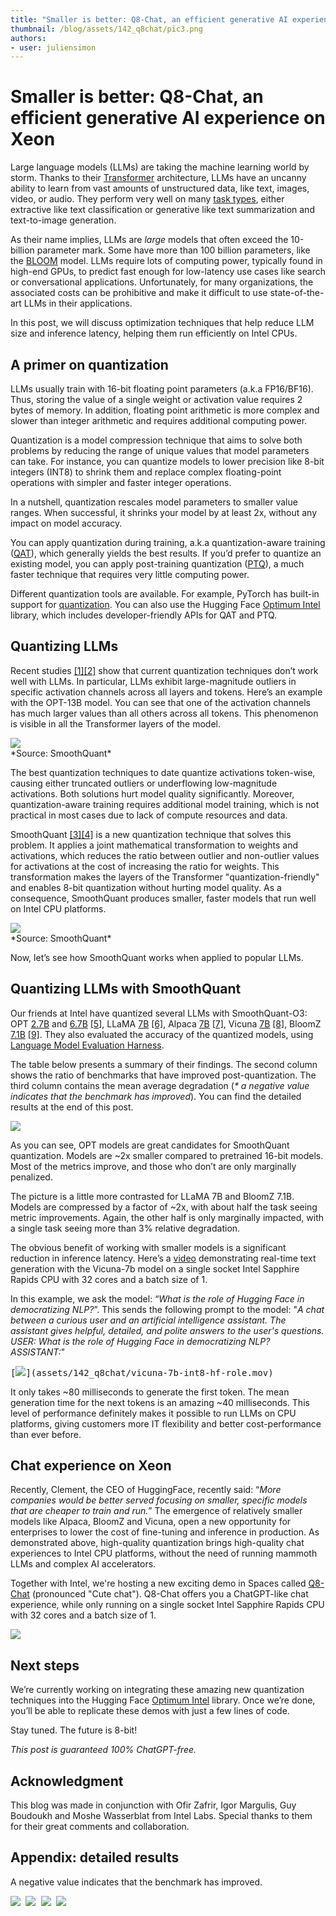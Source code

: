 ```yaml
---
title: "Smaller is better: Q8-Chat, an efficient generative AI experience on Xeon"
thumbnail: /blog/assets/142_q8chat/pic3.png
authors:
- user: juliensimon
---
```


# Smaller is better: Q8-Chat, an efficient generative AI experience on Xeon



<!-- {blog_metadata} -->
<!-- {authors} -->

Large language models (LLMs) are taking the machine learning world by storm. Thanks to their [Transformer](https://arxiv.org/abs/1706.03762) architecture, LLMs have an uncanny ability to learn from vast amounts of unstructured data, like text, images, video, or audio. They perform very well on many [task types](https://huggingface.co/tasks), either extractive like text classification or generative like text summarization and text-to-image generation. 

As their name implies, LLMs are *large* models that often exceed the 10-billion parameter mark. Some have more than 100 billion parameters, like the [BLOOM](https://huggingface.co/bigscience/bloom) model. LLMs require lots of computing power, typically found in high-end GPUs, to predict fast enough for low-latency use cases like search or conversational applications. Unfortunately, for many organizations, the associated costs can be prohibitive and make it difficult to use state-of-the-art LLMs in their applications.

In this post, we will discuss optimization techniques that help reduce LLM size and inference latency, helping them run efficiently on Intel CPUs.  

## A primer on quantization

LLMs usually train with 16-bit floating point parameters (a.k.a FP16/BF16). Thus, storing the value of a single weight or activation value requires 2 bytes of memory. In addition, floating point arithmetic is more complex and slower than integer arithmetic and requires additional computing power. 

Quantization is a model compression technique that aims to solve both problems by reducing the range of unique values that model parameters can take. For instance, you can quantize models to lower precision like 8-bit integers (INT8) to shrink them and replace complex floating-point operations with simpler and faster integer operations.

In a nutshell, quantization rescales model parameters to smaller value ranges. When successful, it shrinks your model by at least 2x, without any impact on model accuracy.

You can apply quantization during training, a.k.a quantization-aware training ([QAT](https://arxiv.org/abs/1910.06188)), which generally yields the best results. If you’d prefer to quantize an existing model, you can apply post-training quantization ([PTQ](https://www.tensorflow.org/lite/performance/post_training_quantization#:~:text=Post%2Dtraining%20quantization%20is%20a,little%20degradation%20in%20model%20accuracy.)), a much faster technique that requires very little computing power.

Different quantization tools are available. For example, PyTorch has built-in support for [quantization](https://pytorch.org/docs/stable/quantization.html). You can also use the Hugging Face [Optimum Intel](https://huggingface.co/docs/optimum/intel/index) library, which includes developer-friendly APIs for QAT and PTQ.

## Quantizing LLMs

Recent studies [[1]](https://arxiv.org/abs/2206.01861)[[2]](https://arxiv.org/abs/2211.10438) show that current quantization techniques don’t work well with LLMs. In particular, LLMs exhibit large-magnitude outliers in specific activation channels across all layers and tokens. Here’s an example with the OPT-13B model. You can see that one of the activation channels has much larger values than all others across all tokens. This phenomenon is visible in all the Transformer layers of the model.

<kbd>
  <img src="assets/142_q8chat/pic1.png">
</kbd>
<br>*Source: SmoothQuant*

The best quantization techniques to date quantize activations token-wise, causing either truncated outliers or underflowing low-magnitude activations. Both solutions hurt model quality significantly. Moreover, quantization-aware training requires additional model training, which is not practical in most cases due to lack of compute resources and data.


SmoothQuant [[3]](https://arxiv.org/abs/2211.10438)[[4]](https://github.com/mit-han-lab/smoothquant) is a new quantization technique that solves this problem. It applies a joint mathematical transformation to weights and activations, which reduces the ratio between outlier and non-outlier values for activations at the cost of increasing the ratio for weights. This transformation makes the layers of the Transformer "quantization-friendly" and enables 8-bit quantization without hurting model quality. As a consequence, SmoothQuant produces smaller, faster models that run well on Intel CPU platforms.

<kbd>
  <img src="assets/142_q8chat/pic2.png">
</kbd>
<br>*Source: SmoothQuant*

Now, let’s see how SmoothQuant works when applied to popular LLMs.

## Quantizing LLMs with SmoothQuant

Our friends at Intel have quantized several LLMs with SmoothQuant-O3: OPT [2.7B](https://huggingface.co/facebook/opt-2.7b) and [6.7B](https://huggingface.co/facebook/opt-6.7b) [[5]](https://arxiv.org/pdf/2205.01068.pdf), LLaMA [7B](https://huggingface.co/decapoda-research/llama-7b-hf) [[6]](https://ai.facebook.com/blog/large-language-model-llama-meta-ai/), Alpaca [7B](https://huggingface.co/tatsu-lab/alpaca-7b-wdiff) [[7]](https://crfm.stanford.edu/2023/03/13/alpaca.html), Vicuna [7B](https://huggingface.co/lmsys/vicuna-7b-delta-v1.1) [[8]](https://vicuna.lmsys.org/), BloomZ [7.1B](https://huggingface.co/bigscience/bloomz-7b1) [[9]](https://huggingface.co/bigscience/bloomz). They also evaluated the accuracy of the quantized models, using [Language Model Evaluation Harness](https://github.com/EleutherAI/lm-evaluation-harness).

The table below presents a summary of their findings. The second column shows the ratio of benchmarks that have improved post-quantization. The third column contains the mean average degradation (_* a negative value indicates that the benchmark has improved_). You can find the detailed results at the end of this post.

<kbd>
  <img src="assets/142_q8chat/table0.png">
</kbd>

As you can see, OPT models are great candidates for SmoothQuant quantization. Models are ~2x smaller compared to pretrained 16-bit models. Most of the metrics improve, and those who don’t are only marginally penalized. 

The picture is a little more contrasted for LLaMA 7B and BloomZ 7.1B. Models are compressed by a factor of ~2x, with about half the task seeing metric improvements. Again, the other half is only marginally impacted, with a single task seeing more than 3% relative degradation.

The obvious benefit of working with smaller models is a significant reduction in inference latency. Here’s a [video](https://drive.google.com/file/d/1Iv5_aV8mKrropr9HeOLIBT_7_oYPmgNl/view?usp=sharing) demonstrating real-time text generation with the Vicuna-7b model on a single socket Intel Sapphire Rapids CPU with 32 cores and a batch size of 1.

In this example, we ask the model: “*What is the role of Hugging Face in democratizing NLP?*”. This sends the following prompt to the model:
"*A chat between a curious user and an artificial intelligence assistant. The assistant gives helpful, detailed, and polite answers to the user's questions. USER: What is the role of Hugging Face in democratizing NLP? ASSISTANT:*"

<kbd>
  [<img src="assets/142_q8chat/pic3.png">](assets/142_q8chat/vicuna-7b-int8-hf-role.mov)
</kbd>

It only takes ~80 milliseconds to generate the first token. The mean generation time for the next tokens is an amazing ~40 milliseconds. This level of performance definitely makes it possible to run LLMs on CPU platforms, giving customers more IT flexibility and better cost-performance than ever before.

## Chat experience on Xeon

Recently, Clement, the CEO of HuggingFace, recently said: “*More companies would be better served focusing on smaller, specific models that are cheaper to train and run.*” The emergence of relatively smaller models like Alpaca, BloomZ and Vicuna, open a new opportunity for enterprises to lower the cost of fine-tuning and inference in production. As demonstrated above, high-quality quantization brings high-quality chat experiences to Intel CPU platforms, without the need of running mammoth LLMs and complex AI accelerators. 

Together with Intel, we're hosting a new exciting demo in Spaces called [Q8-Chat](https://huggingface.co/spaces/Intel/Q8-Chat) (pronounced "Cute chat"). Q8-Chat offers you a ChatGPT-like chat experience, while only running on a single socket Intel Sapphire Rapids CPU with 32 cores and a batch size of 1.

<kbd>
  <img src="assets/142_q8chat/pic4.png">
</kbd>

## Next steps

We’re currently working on integrating these amazing new quantization techniques into the Hugging Face [Optimum Intel](https://huggingface.co/docs/optimum/intel/index) library. Once we’re done, you’ll be able to replicate these demos with just a few lines of code.

Stay tuned. The future is 8-bit!

*This post is guaranteed 100% ChatGPT-free.*

## Acknowledgment

This blog was made in conjunction with Ofir Zafrir, Igor Margulis, Guy Boudoukh and Moshe Wasserblat from Intel Labs.
Special thanks to them for their great comments and collaboration.


## Appendix: detailed results

A negative value indicates that the benchmark has improved.

<kbd>
  <img src="assets/142_q8chat/table1.png">
</kbd>

<kbd>
  <img src="assets/142_q8chat/table2.png">
</kbd>

<kbd>
  <img src="assets/142_q8chat/table3.png">
</kbd>

<kbd>
  <img src="assets/142_q8chat/table4.png">
</kbd>